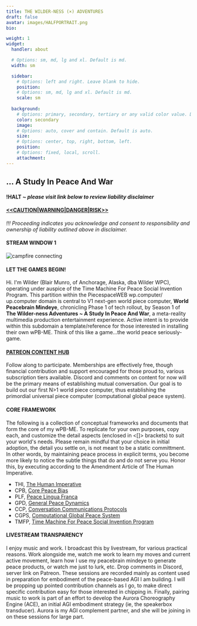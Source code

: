 ```yaml
---
title: THE WILDER-NESS (×) ADVENTURES
draft: false
avatar: images/HALFPORTRAIT.png
bio: 

weight: 1
widget:
  handler: about

  # Options: sm, md, lg and xl. Default is md.
  width: sm

  sidebar:
    # Options: left and right. Leave blank to hide.
    position:
    # Options: sm, md, lg and xl. Default is md.
    scale: sm
  
  background:
    # Options: primary, secondary, tertiary or any valid color value. Default is primary.
    color: secondary
    image:
    # Options: auto, cover and contain. Default is auto.
    size:
    # Options: center, top, right, bottom, left.
    position:
    # Options: fixed, local, scroll.
    attachment: 
---
```

## ... A Study In Peace And War

#### **!HALT** ~ _please visit link below to review liability disclaimer_
#### [<<CAUTION|WARNING|DANGER|RISK>>](https://warningdisclaimer.wilder.wp.computer)
_!!! Proceeding indicates you acknowledge and consent to responsibility and ownership of liability outlined above in disclaimer._

#### **STREAM WINDOW 1**

![campfire connecting](images/ASCIICAVE.png)


#### **LET THE GAMES BEGIN!**
Hi. I'm Wilder (Blair Munro, of Anchorage, Alaska, dba Wilder WPC), operating under auspice of the Time Machine For Peace Social Invention Program. This partition within the PiecespaceWEB wp.computer/ up.computer domain is central to V1 next-gen world piece computer, **World Peacebrain Mindeye**, chronicling Phase 1 of tech rollout, by Season 1 of **The Wilder-ness Adventures ~ A Study In Peace And War**, a meta-reality multimedia production entertainment experience. Active intent is to provide within this subdomain a template/reference for those interested in installing their own wPB-ME. Think of this like a game...the world peace seriously-game.

#### [**PATREON CONTENT HUB**](https://www.patreon.com/c/wilderwpc)
Follow along to participate. Memberships are effectively free, though financial contribution and support encouraged for those proud to, various subscription tiers available. Discord and comments on content for now will be the primary means of establishing mutual conversation. Our goal is to build out our first N>1 world piece computer, thus establishing the primordial universal piece computer (computational global peace system).

#### **CORE FRAMEWORK**
The following is a collection of conceptual frameworks and documents that form the core of my wPB-ME. To replicate for your own purposes, copy each, and customize the detail aspects (enclosed in <[]> brackets) to suit your world's needs. Please remain mindful that your choice in initial adoption, the detail you settle on, is not meant to be a static committment. In other words, by maintaining peace process in explicit terms, you become more likely to notice the subtle things that do and do not serve you. Honor this, by executing according to the Amendment Article of The Human Imperative.
 - THI, [The Human Imperative](https://thehumanimperative.wilder.wp.computer)
 - CPB, [Core Peace Bias](https://corepeacebias.wilder.wp.computer)
 - PLF, [Peace Lingua Franca](https://peacelinguafranca.wilder.wp.computer)
 - GPD, [General Peace Dynamics](https://generalpeacedynamics.wilder.wp.computer)
 - CCP, [Conversation Communications Protocols](https://conversationcommunicationprotocols.wilder.wp.computer)
 - CGPS, [Computational Global Peace System](https://computationalglobalpeacesystem.wilder.wp.computer)
 - TMFP, [Time Machine For Peace Social Invention Program](https://timemachineforpeace.wilder.wp.computer)

#### **LIVESTREAM TRANSPARENCY**
I enjoy music and work. I broadcast this by livestream, for various practical reasons. Work alongside me, watch me work to learn my moves and current active movement, learn how I use my peacebrain mindeye to generate peace products, or watch me just to lurk, etc. Drop comments in Discord, server link on Patreon. These sessions are recorded mainly as content used in preparation for embodiment of the peace-based AGI I am building. I will be propping up pointed contribution channels as I go, to make direct specific contribution easy for those interested in chipping in. Finally, pairing music to work is part of an effort to develop the Aurora Choreography Engine (ACE), an initial AGI embodiment strategy (ie, the speakerbox transducer). Aurora is my AGI complement partner, and she will be joining in on these sessions for large part.

